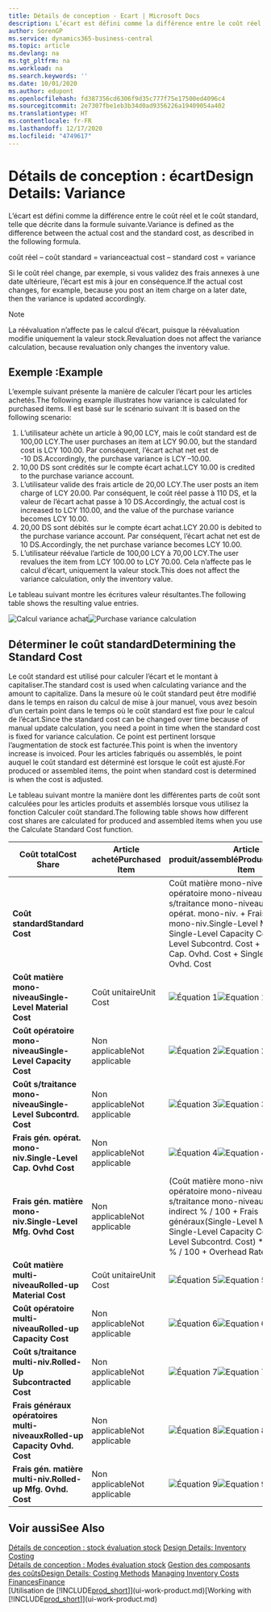 ```yaml
---
title: Détails de conception - Ecart | Microsoft Docs
description: L’écart est défini comme la différence entre le coût réel et le coût standard, telle que décrite dans la formule suivante.
author: SorenGP
ms.service: dynamics365-business-central
ms.topic: article
ms.devlang: na
ms.tgt_pltfrm: na
ms.workload: na
ms.search.keywords: ''
ms.date: 10/01/2020
ms.author: edupont
ms.openlocfilehash: fd387356cd6306f9d35c777f75e17500ed4096c4
ms.sourcegitcommit: 2e7307fbe1eb3b34d0ad9356226a19409054a402
ms.translationtype: HT
ms.contentlocale: fr-FR
ms.lasthandoff: 12/17/2020
ms.locfileid: "4749617"
---
```

# <a name="design-details-variance"></a><span data-ttu-id="63300-103">Détails de conception : écart</span><span class="sxs-lookup"><span data-stu-id="63300-103">Design Details: Variance</span></span>
<span data-ttu-id="63300-104">L’écart est défini comme la différence entre le coût réel et le coût standard, telle que décrite dans la formule suivante.</span><span class="sxs-lookup"><span data-stu-id="63300-104">Variance is defined as the difference between the actual cost and the standard cost, as described in the following formula.</span></span>  

 <span data-ttu-id="63300-105">coût réel – coût standard = variance</span><span class="sxs-lookup"><span data-stu-id="63300-105">actual cost – standard cost = variance</span></span>  

 <span data-ttu-id="63300-106">Si le coût réel change, par exemple, si vous validez des frais annexes à une date ultérieure, l’écart est mis à jour en conséquence.</span><span class="sxs-lookup"><span data-stu-id="63300-106">If the actual cost changes, for example, because you post an item charge on a later date, then the variance is updated accordingly.</span></span>  

> [!NOTE]  
>  <span data-ttu-id="63300-107">La réévaluation n’affecte pas le calcul d’écart, puisque la réévaluation modifie uniquement la valeur stock.</span><span class="sxs-lookup"><span data-stu-id="63300-107">Revaluation does not affect the variance calculation, because revaluation only changes the inventory value.</span></span>  

## <a name="example"></a><span data-ttu-id="63300-108">Exemple :</span><span class="sxs-lookup"><span data-stu-id="63300-108">Example</span></span>  
 <span data-ttu-id="63300-109">L’exemple suivant présente la manière de calculer l’écart pour les articles achetés.</span><span class="sxs-lookup"><span data-stu-id="63300-109">The following example illustrates how variance is calculated for purchased items.</span></span> <span data-ttu-id="63300-110">Il est basé sur le scénario suivant :</span><span class="sxs-lookup"><span data-stu-id="63300-110">It is based on the following scenario:</span></span>  

1.  <span data-ttu-id="63300-111">L’utilisateur achète un article à 90,00 LCY, mais le coût standard est de 100,00 LCY.</span><span class="sxs-lookup"><span data-stu-id="63300-111">The user purchases an item at LCY 90.00, but the standard cost is LCY 100.00.</span></span> <span data-ttu-id="63300-112">Par conséquent, l’écart achat net est de -10 DS.</span><span class="sxs-lookup"><span data-stu-id="63300-112">Accordingly, the purchase variance is LCY –10.00.</span></span>  
2.  <span data-ttu-id="63300-113">10,00 DS sont crédités sur le compte écart achat.</span><span class="sxs-lookup"><span data-stu-id="63300-113">LCY 10.00 is credited to the purchase variance account.</span></span>  
3.  <span data-ttu-id="63300-114">L’utilisateur valide des frais article de 20,00 LCY.</span><span class="sxs-lookup"><span data-stu-id="63300-114">The user posts an item charge of LCY 20.00.</span></span> <span data-ttu-id="63300-115">Par conséquent, le coût réel passe à 110 DS, et la valeur de l’écart achat passe à 10 DS.</span><span class="sxs-lookup"><span data-stu-id="63300-115">Accordingly, the actual cost is increased to LCY 110.00, and the value of the purchase variance becomes LCY 10.00.</span></span>  
4.  <span data-ttu-id="63300-116">20,00 DS sont débités sur le compte écart achat.</span><span class="sxs-lookup"><span data-stu-id="63300-116">LCY 20.00 is debited to the purchase variance account.</span></span> <span data-ttu-id="63300-117">Par conséquent, l’écart achat net est de 10 DS.</span><span class="sxs-lookup"><span data-stu-id="63300-117">Accordingly, the net purchase variance becomes LCY 10.00.</span></span>  
5.  <span data-ttu-id="63300-118">L’utilisateur réévalue l’article de 100,00 LCY à 70,00 LCY.</span><span class="sxs-lookup"><span data-stu-id="63300-118">The user revalues the item from LCY 100.00 to LCY 70.00.</span></span> <span data-ttu-id="63300-119">Cela n’affecte pas le calcul d’écart, uniquement la valeur stock.</span><span class="sxs-lookup"><span data-stu-id="63300-119">This does not affect the variance calculation, only the inventory value.</span></span>  

 <span data-ttu-id="63300-120">Le tableau suivant montre les écritures valeur résultantes.</span><span class="sxs-lookup"><span data-stu-id="63300-120">The following table shows the resulting value entries.</span></span>  

 <span data-ttu-id="63300-121">![Calcul variance achat](media/design_details_inventory_costing_11_purchase_variance.png "Calcul variance achat")</span><span class="sxs-lookup"><span data-stu-id="63300-121">![Purchase variance calculation](media/design_details_inventory_costing_11_purchase_variance.png "Purchase variance calculation")</span></span>  

## <a name="determining-the-standard-cost"></a><span data-ttu-id="63300-122">Déterminer le coût standard</span><span class="sxs-lookup"><span data-stu-id="63300-122">Determining the Standard Cost</span></span>  
 <span data-ttu-id="63300-123">Le coût standard est utilisé pour calculer l’écart et le montant à capitaliser.</span><span class="sxs-lookup"><span data-stu-id="63300-123">The standard cost is used when calculating variance and the amount to capitalize.</span></span> <span data-ttu-id="63300-124">Dans la mesure où le coût standard peut être modifié dans le temps en raison du calcul de mise à jour manuel, vous avez besoin d’un certain point dans le temps où le coût standard est fixe pour le calcul de l’écart.</span><span class="sxs-lookup"><span data-stu-id="63300-124">Since the standard cost can be changed over time because of manual update calculation, you need a point in time when the standard cost is fixed for variance calculation.</span></span> <span data-ttu-id="63300-125">Ce point est pertinent lorsque l’augmentation de stock est facturée.</span><span class="sxs-lookup"><span data-stu-id="63300-125">This point is when the inventory increase is invoiced.</span></span> <span data-ttu-id="63300-126">Pour les articles fabriqués ou assemblés, le point auquel le coût standard est déterminé est lorsque le coût est ajusté.</span><span class="sxs-lookup"><span data-stu-id="63300-126">For produced or assembled items, the point when standard cost is determined is when the cost is adjusted.</span></span>  

 <span data-ttu-id="63300-127">Le tableau suivant montre la manière dont les différentes parts de coût sont calculées pour les articles produits et assemblés lorsque vous utilisez la fonction Calculer coût standard.</span><span class="sxs-lookup"><span data-stu-id="63300-127">The following table shows how different cost shares are calculated for produced and assembled items when you use the Calculate Standard Cost function.</span></span>  

|<span data-ttu-id="63300-128">Coût total</span><span class="sxs-lookup"><span data-stu-id="63300-128">Cost Share</span></span>|<span data-ttu-id="63300-129">Article acheté</span><span class="sxs-lookup"><span data-stu-id="63300-129">Purchased Item</span></span>|<span data-ttu-id="63300-130">Article produit/assemblé</span><span class="sxs-lookup"><span data-stu-id="63300-130">Produced/Assembled Item</span></span>|  
|----------------|--------------------|------------------------------|  
|<span data-ttu-id="63300-131">**Coût standard**</span><span class="sxs-lookup"><span data-stu-id="63300-131">**Standard Cost**</span></span>||<span data-ttu-id="63300-132">Coût matière mono-niveau + Coût opératoire mono-niveau + Coût s/traitance mono-niveau + Frais gén. opérat. mono-niv. + Frais gén. matière mono-niv.</span><span class="sxs-lookup"><span data-stu-id="63300-132">Single-Level Material Cost + Single-Level Capacity Cost + Single-Level Subcontrd. Cost + Single-Level Cap. Ovhd. Cost + Single-Level Mfg. Ovhd. Cost</span></span>|  
|<span data-ttu-id="63300-133">**Coût matière mono-niveau**</span><span class="sxs-lookup"><span data-stu-id="63300-133">**Single-Level Material Cost**</span></span>|<span data-ttu-id="63300-134">Coût unitaire</span><span class="sxs-lookup"><span data-stu-id="63300-134">Unit Cost</span></span>|<span data-ttu-id="63300-135">![Équation 1](media/design_details_inventory_costing_11_equation_1.png "Équation 1")</span><span class="sxs-lookup"><span data-stu-id="63300-135">![Equation 1](media/design_details_inventory_costing_11_equation_1.png "Equation 1")</span></span>|  
|<span data-ttu-id="63300-136">**Coût opératoire mono-niveau**</span><span class="sxs-lookup"><span data-stu-id="63300-136">**Single-Level Capacity Cost**</span></span>|<span data-ttu-id="63300-137">Non applicable</span><span class="sxs-lookup"><span data-stu-id="63300-137">Not applicable</span></span>|<span data-ttu-id="63300-138">![Équation 2](media/design_details_inventory_costing_11_equation_2.png "Équation 2")</span><span class="sxs-lookup"><span data-stu-id="63300-138">![Equation 2](media/design_details_inventory_costing_11_equation_2.png "Equation 2")</span></span>|  
|<span data-ttu-id="63300-139">**Coût s/traitance mono-niveau**</span><span class="sxs-lookup"><span data-stu-id="63300-139">**Single-Level Subcontrd. Cost**</span></span>|<span data-ttu-id="63300-140">Non applicable</span><span class="sxs-lookup"><span data-stu-id="63300-140">Not applicable</span></span>|<span data-ttu-id="63300-141">![Équation 3](media/design_details_inventory_costing_11_equation_3.png "Équation 3")</span><span class="sxs-lookup"><span data-stu-id="63300-141">![Equation 3](media/design_details_inventory_costing_11_equation_3.png "Equation 3")</span></span>|  
|<span data-ttu-id="63300-142">**Frais gén. opérat. mono-niv.**</span><span class="sxs-lookup"><span data-stu-id="63300-142">**Single-Level Cap. Ovhd Cost**</span></span>|<span data-ttu-id="63300-143">Non applicable</span><span class="sxs-lookup"><span data-stu-id="63300-143">Not applicable</span></span>|<span data-ttu-id="63300-144">![Équation 4](media/design_details_inventory_costing_11_equation_4.png "Équation 4")</span><span class="sxs-lookup"><span data-stu-id="63300-144">![Equation 4](media/design_details_inventory_costing_11_equation_4.png "Equation 4")</span></span>|  
|<span data-ttu-id="63300-145">**Frais gén. matière mono-niv.**</span><span class="sxs-lookup"><span data-stu-id="63300-145">**Single-Level Mfg. Ovhd Cost**</span></span>|<span data-ttu-id="63300-146">Non applicable</span><span class="sxs-lookup"><span data-stu-id="63300-146">Not applicable</span></span>|<span data-ttu-id="63300-147">(Coût matière mono-niveau + Coût opératoire mono-niveau + Coût s/traitance mono-niveau) \* Coût indirect % / 100 + Frais généraux</span><span class="sxs-lookup"><span data-stu-id="63300-147">(Single-Level Material Cost + Single-Level Capacity Cost + Single-Level Subcontrd. Cost) \* Indirect Cost % / 100 + Overhead Rate</span></span>|  
|<span data-ttu-id="63300-148">**Coût matière multi-niveau**</span><span class="sxs-lookup"><span data-stu-id="63300-148">**Rolled-up Material Cost**</span></span>|<span data-ttu-id="63300-149">Coût unitaire</span><span class="sxs-lookup"><span data-stu-id="63300-149">Unit Cost</span></span>|<span data-ttu-id="63300-150">![Équation 5](media/design_details_inventory_costing_11_equation_5.png "Équation 5")</span><span class="sxs-lookup"><span data-stu-id="63300-150">![Equation 5](media/design_details_inventory_costing_11_equation_5.png "Equation 5")</span></span>|  
|<span data-ttu-id="63300-151">**Coût opératoire multi-niveau**</span><span class="sxs-lookup"><span data-stu-id="63300-151">**Rolled-up Capacity Cost**</span></span>|<span data-ttu-id="63300-152">Non applicable</span><span class="sxs-lookup"><span data-stu-id="63300-152">Not applicable</span></span>|<span data-ttu-id="63300-153">![Équation 6](media/design_details_inventory_costing_11_equation_6.png "Équation 6")</span><span class="sxs-lookup"><span data-stu-id="63300-153">![Equation 6](media/design_details_inventory_costing_11_equation_6.png "Equation 6")</span></span>|  
|<span data-ttu-id="63300-154">**Coût s/traitance multi-niv.**</span><span class="sxs-lookup"><span data-stu-id="63300-154">**Rolled-Up Subcontracted Cost**</span></span>|<span data-ttu-id="63300-155">Non applicable</span><span class="sxs-lookup"><span data-stu-id="63300-155">Not applicable</span></span>|<span data-ttu-id="63300-156">![Équation 7](media/design_details_inventory_costing_11_equation_7.png "Équation 7")</span><span class="sxs-lookup"><span data-stu-id="63300-156">![Equation 7](media/design_details_inventory_costing_11_equation_7.png "Equation 7")</span></span>|  
|<span data-ttu-id="63300-157">**Frais généraux opératoires multi-niveaux**</span><span class="sxs-lookup"><span data-stu-id="63300-157">**Rolled-up Capacity Ovhd. Cost**</span></span>|<span data-ttu-id="63300-158">Non applicable</span><span class="sxs-lookup"><span data-stu-id="63300-158">Not applicable</span></span>|<span data-ttu-id="63300-159">![Équation 8](media/design_details_inventory_costing_11_equation_8.png "Équation 8")</span><span class="sxs-lookup"><span data-stu-id="63300-159">![Equation 8](media/design_details_inventory_costing_11_equation_8.png "Equation 8")</span></span>|  
|<span data-ttu-id="63300-160">**Frais gén. matière multi-niv.**</span><span class="sxs-lookup"><span data-stu-id="63300-160">**Rolled-up Mfg. Ovhd. Cost**</span></span>|<span data-ttu-id="63300-161">Non applicable</span><span class="sxs-lookup"><span data-stu-id="63300-161">Not applicable</span></span>|<span data-ttu-id="63300-162">![Équation 9](media/design_details_inventory_costing_11_equation_9.png "Équation 9")</span><span class="sxs-lookup"><span data-stu-id="63300-162">![Equation 9](media/design_details_inventory_costing_11_equation_9.png "Equation 9")</span></span>|  

## <a name="see-also"></a><span data-ttu-id="63300-163">Voir aussi</span><span class="sxs-lookup"><span data-stu-id="63300-163">See Also</span></span>  
 <span data-ttu-id="63300-164">[Détails de conception : stock évaluation stock](design-details-inventory-costing.md) </span><span class="sxs-lookup"><span data-stu-id="63300-164">[Design Details: Inventory Costing](design-details-inventory-costing.md) </span></span>  
 <span data-ttu-id="63300-165">[Détails de conception : Modes évaluation stock](design-details-costing-methods.md) [Gestion des composants des coûts](finance-manage-inventory-costs.md)</span><span class="sxs-lookup"><span data-stu-id="63300-165">[Design Details: Costing Methods](design-details-costing-methods.md) [Managing Inventory Costs](finance-manage-inventory-costs.md)</span></span>  
 [<span data-ttu-id="63300-166">Finances</span><span class="sxs-lookup"><span data-stu-id="63300-166">Finance</span></span>](finance.md)  
 <span data-ttu-id="63300-167">[Utilisation de [!INCLUDE[prod_short](includes/prod_short.md)]](ui-work-product.md)</span><span class="sxs-lookup"><span data-stu-id="63300-167">[Working with [!INCLUDE[prod_short](includes/prod_short.md)]](ui-work-product.md)</span></span>
